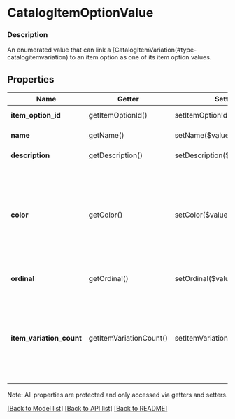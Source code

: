 # CatalogItemOptionValue

### Description

An enumerated value that can link a [CatalogItemVariation(#type-catalogitemvariation) to an item option as one of its item option values.

## Properties
Name | Getter | Setter | Type | Description | Notes
------------ | ------------- | ------------- | ------------- | ------------- | -------------
**item_option_id** | getItemOptionId() | setItemOptionId($value) | **string** | Unique ID of the associated item option. | [optional] 
**name** | getName() | setName($value) | **string** | Name of this item option value. Searchable. | [optional] 
**description** | getDescription() | setDescription($value) | **string** | The option value&#39;s human-readable description. | [optional] 
**color** | getColor() | setColor($value) | **string** | The HTML-supported hex color for the item option (e.g., \&quot;#ff8d4e85\&quot;). Only displayed if &#x60;show_colors&#x60; is enabled on the parent &#x60;ItemOption&#x60;. When left unset, &#x60;color&#x60; defaults to white (\&quot;#ffffff\&quot;) when &#x60;show_colors&#x60; is enabled on the parent &#x60;ItemOption&#x60;. | [optional] 
**ordinal** | getOrdinal() | setOrdinal($value) | **int** | Determines where this option value appears in a list of option values. | [optional] 
**item_variation_count** | getItemVariationCount() | setItemVariationCount($value) | **int** | The number of [CatalogItemVariation(#type-catalogitemvariation)s that currently make use of this Item Option value. Present only if &#x60;retrieve_counts&#x60; was specified on the request used to retrieve the parent Item Option of this value.  Maximum: 100 counts. | [optional] 

Note: All properties are protected and only accessed via getters and setters.

[[Back to Model list]](../../README.md#documentation-for-models) [[Back to API list]](../../README.md#documentation-for-api-endpoints) [[Back to README]](../../README.md)

